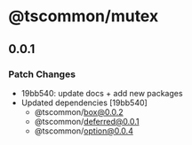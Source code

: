 # @tscommon/mutex

## 0.0.1

### Patch Changes

- 19bb540: update docs + add new packages
- Updated dependencies [19bb540]
  - @tscommon/box@0.0.2
  - @tscommon/deferred@0.0.1
  - @tscommon/option@0.0.4
